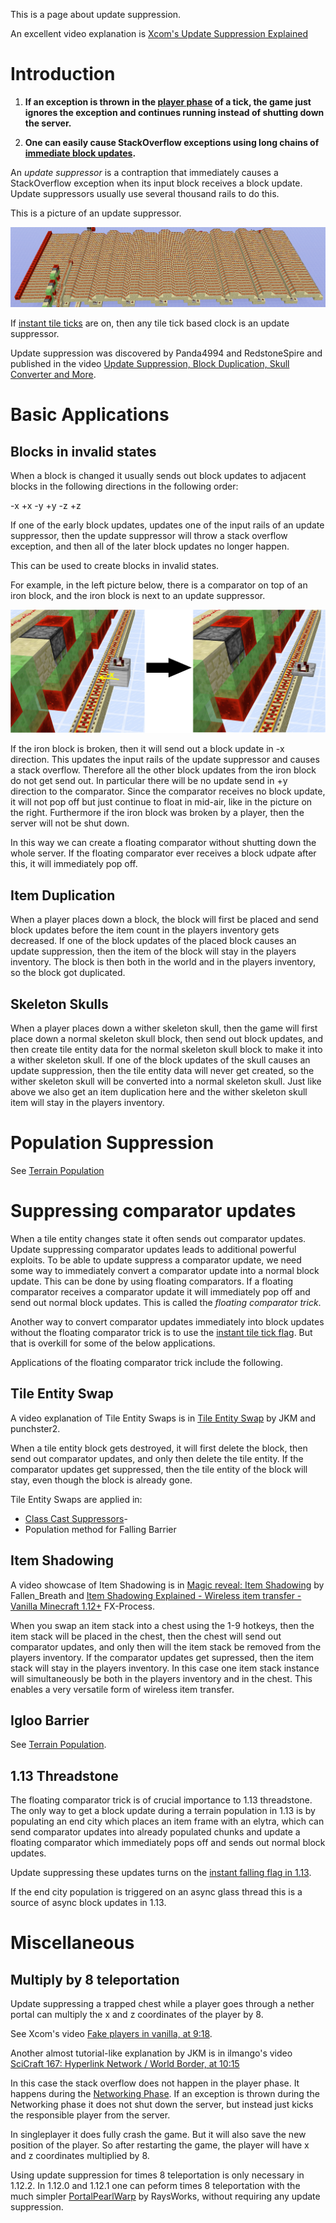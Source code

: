 This is a page about update suppression.

An excellent video explanation is [Xcom's Update Suppression Explained](https://www.youtube.com/watch?v=IJhZpK-8p54)

# Introduction

1. **If an exception is thrown in the [player phase](tick-phases.md) of a tick, the game just ignores the exception and continues running instead of shutting down the server.**

2. **One can easily cause StackOverflow exceptions using long chains of [immediate block updates](tick-phases.md#immediate-updates).**

An *update suppressor* is a contraption that immediately causes a StackOverflow exception when its input block receives a block update.
Update suppressors usually use several thousand rails to do this.

This is a picture of an update suppressor.

![Picture of Update Suppressor](/images/UpdateSuppressor.PNG)

If [instant tile ticks](global-flags.md#instant-tile-ticks) are on, then any tile tick based clock is an update suppressor.

Update suppression was discovered by Panda4994 and RedstoneSpire and published in the video [Update Suppression, Block Duplication, Skull Converter and More](https://www.youtube.com/watch?v=mzfLHNeqjuY).

# Basic Applications

## Blocks in invalid states
When a block is changed it usually sends out block updates to adjacent blocks in the following directions  in the following order:

-x +x -y +y -z +z

If one of the early block updates, updates one of the input rails of an update suppressor,
then the update suppressor will throw a stack overflow exception,
and then all of the later block updates no longer happen.

This can be used to create blocks in invalid states.

For example, in the left picture below, there is a comparator on top of an iron block, and the iron block is next to an update suppressor.

![Creating a floating comparator](../images/Floating%20Comparator.png)

If the iron block is broken, then it will send out a block update in -x direction. This updates the input rails of the update suppressor and causes a stack overflow.
Therefore all the other block updates from the iron block do not get send out. In particular there will be no update send in +y direction to the comparator.
Since the comparator receives no block update, it will not pop off but just continue to float in mid-air, like in the picture on the right.
Furthermore if the iron block was broken by a player, then the server will not be shut down.

In this way we can create a floating comparator without shutting down the whole server. If the floating comparator ever receives a block udpate after this, it will immediately pop off.

## Item Duplication

When a player places down a block, the block will first be placed and send block updates before the item count in the players inventory gets decreased.
If one of the block updates of the placed block causes an update suppression, then the item of the block will stay in the players inventory.
The block is then both in the world and in the players inventory, so the block got duplicated.

## Skeleton Skulls

When a player places down a wither skeleton skull, then the game will first place down a normal skeleton skull block, then send out block updates,
and then create tile entity data for the normal skeleton skull block to make it into a wither skeleton skull.
If one of the block updates of the skull causes an update suppression, then the tile entity data will never get created, so the wither skeleton skull will be converted into a normal skeleton skull.
Just like above we also get an item duplication here and the wither skeleton skull item will stay in the players inventory.

# Population Suppression
See [Terrain Population](chunk/population.md#population-suppression)

# Suppressing comparator updates

When a tile entity changes state it often sends out comparator updates. Update suppressing comparator updates leads to additional powerful exploits.
To be able to update suppress a comparator update, we need some way to immediately convert a comparator update into a normal block update.
This can be done by using floating comparators. If a floating comparator receives a comparator update it will immediately pop off and send out normal block updates. This is called the *floating comparator trick*.

Another way to convert comparator updates immediately into block updates without the floating comparator trick is to use the [instant tile tick flag](global-flags.md#instant-tile-ticks). But that is overkill for some of the below applications.

Applications of the floating comparator trick include the following.

## Tile Entity Swap
A video explanation of Tile Entity Swaps is in [Tile Entity Swap](https://www.youtube.com/watch?v=EpTaffAuVz4) by JKM and punchster2.

When a tile entity block gets destroyed, it will first delete the block, then send out comparator updates, and only then delete the tile entity.
If the comparator updates get suppressed, then the tile entity of the block will stay, even though the block is already gone.

Tile Entity Swaps are applied in:
- [Class Cast Suppressors](https://www.youtube.com/watch?v=f4ty-PZcvrI)-
- Population method for Falling Barrier

## Item Shadowing
A video showcase of Item Shadowing is in [Magic reveal: Item Shadowing](https://www.youtube.com/watch?v=mTeYwq7HaEA) by Fallen_Breath and [Item Shadowing Explained - Wireless item transfer - Vanilla Minecraft 1.12+](https://www.youtube.com/watch?v=i8_FPyn20ns) FX-Process.

When you swap an item stack into a chest using the 1-9 hotkeys, then the item stack will be placed in the chest, then the chest will send out comparator updates,
and only then will the item stack be removed from the players inventory. If the comparator updates get supressed, then the item stack will stay in the players inventory.
In this case one item stack instance will simultaneously be both in the players inventory and in the chest.
This enables a very versatile form of wireless item transfer.

## Igloo Barrier
See [Terrain Population](chunk/igloo-barrier-block.md).

## 1.13 Threadstone
The floating comparator trick is of crucial importance to 1.13 threadstone.
The only way to get a block update during a terrain population in 1.13 is by populating an end city which places an item frame with an elytra, which can send comparator updates into already populated chunks and update a floating comparator which immediately pops off and sends out normal block updates.

Update suppressing these updates turns on the [instant falling flag in 1.13](https://www.youtube.com/watch?v=CfMSatbWyfo).

If the end city population is triggered on an async glass thread this is a source of async block updates in 1.13.

# Miscellaneous

## Multiply by 8 teleportation
Update suppressing a trapped chest while a player goes through a nether portal can multiply the x and z coordinates of the player by 8.

See Xcom's video [Fake players in vanilla, at 9:18](https://www.youtube.com/watch?v=091mFU3d8m0&t=558s).

Another almost tutorial-like explanation by JKM is in ilmango's video [SciCraft 167: Hyperlink Network / World Border, at 10:15](https://www.youtube.com/watch?v=F5SFmu_3WVg&t=615s)

In this case the stack overflow does not happen in the player phase. It happens during the [Networking Phase](tick-phases.md#networking-phase).
If an exception is thrown during the Networking phase it does not shut down the server, but instead just kicks the responsible player from the server.

In singleplayer it does fully crash the game. But it will also save the new position of the player. So after restarting the game, the player will have x and z coordinates multiplied by 8.

Using update suppression for times 8 teleportation is only necessary in 1.12.2.
In 1.12.0 and 1.12.1 one can peform times 8 teleportation with the much simpler [PortalPearlWarp](https://www.youtube.com/watch?v=ITMnUkZz-8I) by RaysWorks, without requiring any update suppression.
